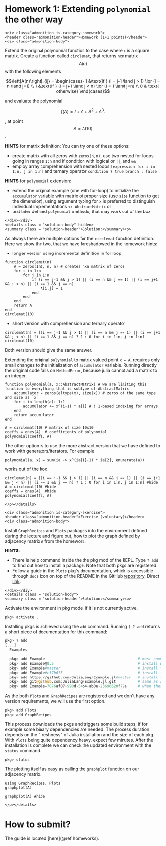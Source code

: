 # Homework 1: Extending `polynomial` the other way
```@raw html
<div class="admonition is-category-homework">
<header class="admonition-header">Homework (1+1 points)</header>
<div class="admonition-body">
```

Extend the original polynomial function to the case where `x` is a square matrix. Create a function called `circlemat`, that returns `nxn` matrix $$A(n)$$ with the following elements
```math
\left[A(n)\right]_{ij} = 
\begin{cases}
   1 &\text{if } (i = j-1 \land j > 1) \lor (i = n \land j=1) \\
   1 &\text{if } (i = j+1 \land j < n) \lor (i = 1 \land j=n) \\
   0 & \text{  otherwise}
\end{cases}
```
and evaluate the polynomial
```math
f(A) = I + A + A^2 + A^3.
```
, at point $$A = A(10)$$.

**HINTS** for matrix definition:
You can try one of these options:
- create matrix with all zeros with `zeros(n,n)`, use two nested for loops going in ranges `1:n` and if condition with logical or `||`, and `&&` 
- employ array comprehension with nested loops `[expression for i in 1:n, j in 1:n]` and ternary operator `condition ? true branch : false`

**HINTS** for `polynomial` extension:
- extend the original example (one with for-loop) to initialize the `accumulator` variable with matrix of proper size (use `size` function to get the dimension), using argument typing for `x` is preferred to distinguish individual implementations `<: AbstractMatrix`
or
- test later defined `polynomial` methods, that may work out of the box

```@raw html
</div></div>
<details class = "solution-body" hidden>
<summary class = "solution-header">Solution:</summary><p>
```

As always there are multiple options for the `circlemat` function definition. Here we show the two, that we have foreshadowed in the homework hints:

- longer version using incremental definition in for loop
```@repl lab01_base
function circlemat(n)
    A = zeros(Int, n, n) # creates nxn matrix of zeros
    for i in 1:n
        for j in 1:n
            if (i == j-1 && j > 1) || (i == n && j == 1) || (i == j+1 && j < n) || (i == 1 && j == n)
                A[i,j] = 1
            end
        end
    end
    return A
end
circlemat(10)
```

- short version with comprehension and ternary operator
```@repl lab01_base
circlemat(n) = [(i == j-1 && j > 1) || (i == n && j == 1) || (i == j+1 && j < n) || (i == 1 && j == n) ? 1 : 0 for i in 1:n, j in 1:n]
circlemat(10)
```
Both version should give the same answer.

Extending the original `polynomial` to matrix valued point `x = A`, requires only small changes to the initialization of `accumulator` variable. Running directly the original code fails on `MethodError`, because julia cannot add a matrix to an integer.
```@repl lab01_base
function polynomial(a, x::AbstractMatrix) # we are limiting this function to everything that is subtype of AbstractMatrix
    accumulator = zeros(eltype(x), size(x)) # zeros of the same type and size as `x`
    for i in length(a):-1:1
        accumulator += x^(i-1) * a[i] # ! 1-based indexing for arrays
    end
    return accumulator
end
```

```@repl lab01_base
A = circlemat(10) # matrix of size 10x10
coeffs = ones(4)  # coefficients of polynomial
polynomial(coeffs, A)
```

The other option is to use the more abstract version that we have defined to work with generators/iterators. For example
```@repl lab01_generator
polynomial(a, x) = sum(ia -> x^(ia[1]-1) * ia[2], enumerate(a))
```
works out of the box
```@repl lab01_generator
circlemat(n) = [(i == j-1 && j > 1) || (i == n && j == 1) || (i == j+1 && j < n) || (i == 1 && j == n) ? 1 : 0 for i in 1:n, j in 1:n] #hide
A = circlemat(10) #hide
coeffs = ones(4)  #hide
polynomial(coeffs, A)
```

```@raw html
</p></details>
```


```@raw html
<div class="admonition is-category-exercise">
<header class="admonition-header">Exercise (voluntary)</header>
<div class="admonition-body">
```
Install `GraphRecipes` and `Plots` packages into the environment defined during the lecture and figure out, how to plot the graph defined by adjacency matrix `A` from the homework.

**HINTS**:
- There is help command inside the the pkg mod of the REPL. Type `? add` to find out how to install a package. Note that both pkgs are registered.
- Follow a guide in the `Plots` pkg's documentation, which is accessible through `docs` icon on top of the README in the GitHub [repository](https://github.com/JuliaPlots/Plots.jl). Direct [link](http://docs.juliaplots.org/latest/graphrecipes/introduction/#GraphRecipes).

```@raw html
</div></div>
<details class = "solution-body">
<summary class = "solution-header">Solution:</summary><p>
```

Activate the environment in pkg mode, if it is not currently active.
```julia
pkg> activate .
```
Installing pkgs is achieved using the `add` command. Running `] ? add` returns a short piece of documentation for this command:
```julia
pkg> ? add
[...]
  Examples

  pkg> add Example                                          # most commonly used for registered pkgs (installs usually the latest release)
  pkg> add Example@0.5                                      # install with some specific version (realized through git tags)
  pkg> add Example#master                                   # install from master branch directly
  pkg> add Example#c37b675                                  # install from specific git commit
  pkg> add https://github.com/JuliaLang/Example.jl#master   # install from specific remote repository (when pkg is not registered)
  pkg> add git@github.com:JuliaLang/Example.jl.git          # same as above but using the ssh protocol
  pkg> add Example=7876af07-990d-54b4-ab0e-23690620f79a     # when there are multiple pkgs with the same name
```
As the both `Plots` and `GraphRecipes` are registered and we don't have any version requirements, we will use the first option.
```julia
pkg> add Plots
pkg> add GraphRecipes
```
This process downloads the pkgs and triggers some build steps, if for example some binary dependencies are needed. The process duration depends on the "freshness" of Julia installation and the size of each pkg. With `Plots` being quite dependency heavy, expect few minutes. After the installation is complete we can check the updated environment with the `status` command.
```julia
pkg> status
```

The plotting itself as easy as calling the `graphplot` function on our adjacency matrix.
```@repl lab01_base
using GraphRecipes, Plots
graphplot(A)
```
```@example  lab01_base
graphplot(A) #hide
```

```@raw html
</p></details>
```

# How to submit?
The guide is located [here](@ref homeworks).
